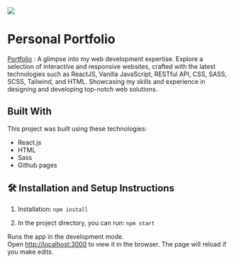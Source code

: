<img src="[https://github.com/catherineisonline/personal-portfolio/blob/main/public/project-priview.jpg?raw=true](https://www.google.com/url?sa=i&url=https%3A%2F%2Fwww.pexels.com%2Fsearch%2Foutdoors%2F&psig=AOvVaw0VQBSxpT4BgLdqrfGwWKYD&ust=1687783514188000&source=images&cd=vfe&ved=0CBEQjRxqFwoTCKjpxte53v8CFQAAAAAdAAAAABAE)"><img/>

# Personal Portfolio
<a href="https://catherineisonline.github.io/personal-portfolio/">Portfolio</a> : A glimpse into my web development expertise. Explore a selection of interactive and responsive websites, crafted with the latest technologies such as ReactJS, Vanilla JavaScript, RESTful API, CSS, SASS, SCSS, Tailwind, and HTML. Showcasing my skills and experience in designing and developing top-notch web solutions.


## Built With

This project was built using these technologies:

- React.js
- HTML
- Sass
- Github pages

## 🛠 Installation and Setup Instructions

1. Installation: `npm install`

2. In the project directory, you can run: `npm start`

Runs the app in the development mode.\
Open [http://localhost:3000](http://localhost:3000) to view it in the browser.
The page will reload if you make edits.
